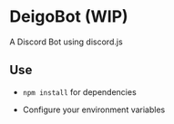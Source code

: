 # DeigoBot (WIP)
A Discord Bot using discord.js

## Use 
* `npm install` for dependencies

* Configure your environment variables

